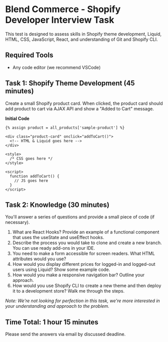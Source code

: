 # Blend Commerce - Shopify Developer Interview Task

This test is designed to assess skills in Shopify theme development, Liquid, HTML, CSS, JavaScript, React, and understanding of Git and Shopify CLI.

## Required Tools
- Any code editor (we recommend VSCode)

## Task 1: Shopify Theme Development (45 minutes)
Create a small Shopify product card. When clicked, the product card should add product to cart via AJAX API and show a "Added to Cart" message.

**Initial Code**

```liquid
{% assign product = all_products['sample-product'] %}

<div class="product-card" onclick="addToCart()">
  <!-- HTML & Liquid goes here -->
</div>

<style>
  /* CSS goes here */
</style>

<script>
  function addToCart() {
    // JS goes here
  }
</script>
```


## Task 2: Knowledge (30 minutes)
You'll answer a series of questions and provide a small piece of code (if necessary).

1. What are React Hooks? Provide an example of a functional component that uses the useState and useEffect hooks.
2. Describe the process you would take to clone and create a new branch. You can use ready add-ons in your IDE.
3. You need to make a form accessible for screen readers. What HTML attributes would you use?
4. How would you display different prices for logged-in and logged-out users using Liquid? Show some example code.
5. How would you make a responsive navigation bar? Outline your approach.
6. How would you use Shopify CLI to create a new theme and then deploy it to a development store? Walk me through the steps.

*Note: We're not looking for perfection in this task, we're more interested in your understanding and approach to the problem.*

## Time Total: 1 hour 15 minutes
Please send the answers via email by discussed deadline.

